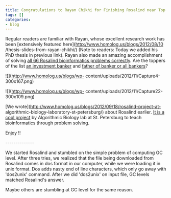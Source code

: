 ```yaml
---
title: Congratulations to Rayan Chikhi for Finishing Rosalind near Top
tags: []
categories:
- blog
---
```

Regular readers are familiar with Rayan, whose excellent research work has
been [extensively featured here](http://www.homolog.us/blogs/2012/08/10
/thesis-slides-from-rayan-chikhi/) (Note to readers: Today we added his PhD
thesis in previous link). Rayan also made an amazing accomplishment of solving
[all 66 Rosalind bioinformatics problems
correctly](http://rosalind.info/statistics/top/). Are the toppers of the list
[an investment banker](http://www.linkedin.com/in/vmozgin) and [father of
banker or all
bankers](http://en.wikipedia.org/wiki/David_Eccles_%28businessman%29)?
<!--more-->

![](http://www.homolog.us/blogs/wp-
content/uploads/2012/11/Capture4-300x167.png)

![](http://www.homolog.us/blogs/wp-
content/uploads/2012/11/Capture22-300x109.png)

[We wrote](http://www.homolog.us/blogs/2012/09/18/rosalind-project-at-
algorithmic-biology-laboratory-st-petersburg/) about Rosalind earlier. [It is
a cool project](http://rosalind.info/problems/as-table/) by Algorithmic
Biology lab at St. Petersburg to teach bioinformatics through problem solving.

Enjoy !!

\--------------

We started Rosalind and stumbled on the simple problem of computing GC level.
After three tries, we realized that the file being downloaded from Rosalind
comes in dos format in our computer, while we were loading it in unix format.
Dos adds nasty end of line characters, which only go away with 'dos2unix'
command. After we did 'dos2unix' on input file, GC levels matched Rosalind's
answer.

Maybe others are stumbling at GC level for the same reason.

